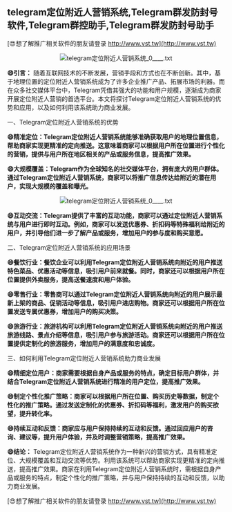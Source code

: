 ## **telegram定位附近人营销系统,Telegram群发防封号软件,Telegram群控助手,Telegram群发防封号助手**

[😍想了解推广相关软件的朋友请登录 http://www.vst.tw](http://www.vst.tw)

 <center><img src="https://vst.tw/MP4/tuiguang/png/1.png" alt="telegram定位附近人营销系统_0____.txt"></center>

**😄引言：**
随着互联网技术的不断发展，营销手段和方式也在不断创新。其中，基于地理位置的定位附近人营销系统成为了许多企业推广产品、拓展市场的利器。而在众多社交媒体平台中，Telegram凭借其强大的功能和用户规模，逐渐成为商家开展定位附近人营销的首选平台。本文将探讨Telegram定位附近人营销系统的优势和应用，以及如何利用该系统助力商业发展。

一、Telegram定位附近人营销系统的优势

**😄精准定位：Telegram定位附近人营销系统能够准确获取用户的地理位置信息，帮助商家实现更精准的定向推送。这意味着商家可以根据用户所在位置进行个性化的营销，提供与用户所在地区相关的产品或服务信息，提高推广效果。**

**😄大规模覆盖：Telegram作为全球知名的社交媒体平台，拥有庞大的用户群体。通过Telegram定位附近人营销系统，商家可以将推广信息传达给附近的潜在用户，实现大规模的覆盖和曝光。**

 <center><img src="https://vst.tw/MP4/tuiguang/png/0.png" alt="telegram定位附近人营销系统_0____.txt"></center>

**😄互动交流：Telegram提供了丰富的互动功能，商家可以通过定位附近人营销系统与用户进行即时互动。例如，商家可以发送优惠券、折扣码等特殊福利给附近的用户，并引导他们进一步了解产品或服务，增加用户的参与度和购买意愿。**

二、Telegram定位附近人营销系统的应用场景

**😄餐饮行业：餐饮企业可以利用Telegram定位附近人营销系统向附近的用户推送特色菜品、优惠活动等信息，吸引用户前来就餐。同时，商家还可以根据用户所在位置提供外卖服务，提高送餐速度和用户体验。**

**😄零售行业：零售商可以通过Telegram定位附近人营销系统向附近的用户展示最新上架的商品、促销活动等信息，吸引用户进店购物。商家还可以根据用户所在位置发送专属优惠券，增加用户的购买决策。**

**😄旅游行业：旅游机构可以利用Telegram定位附近人营销系统向附近的用户推送旅游线路、景点介绍等信息，吸引用户参与旅游活动。商家还可以根据用户所在位置提供定制化的旅游服务，增加用户的满意度和忠诚度。**

三、如何利用Telegram定位附近人营销系统助力商业发展

**😄精细定位用户：商家需要根据自身产品或服务的特点，确定目标用户群体，并结合Telegram定位附近人营销系统进行精准的用户定位，提高推广效果。**

**😄制定个性化推广策略：商家可以根据用户所在位置、购买历史等数据，制定个性化的推广策略。通过发送定制化的优惠券、折扣码等福利，激发用户的购买欲望，提升转化率。**

**😄持续互动和反馈：商家应与用户保持持续的互动和反馈。通过回应用户的咨询、建议等，提升用户体验，并及时调整营销策略，提高推广效果。**

**😄结论：**
Telegram定位附近人营销系统作为一种新兴的营销方式，具有精准定位、大规模覆盖和互动交流等优势。利用该系统可以帮助商家实现更精准的定向推送，提高推广效果。商家在利用Telegram定位附近人营销系统时，需根据自身产品或服务的特点，制定个性化的推广策略，并与用户保持持续的互动和反馈，以助力商业发展。

[😍想了解推广相关软件的朋友请登录 http://www.vst.tw](http://www.vst.tw)




